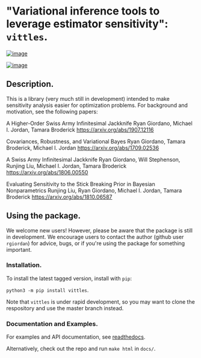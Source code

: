 # "Variational inference tools to leverage estimator sensitivity": `vittles`.

[![image](https://travis-ci.org/rgiordan/vittles.svg?branch=master)](https://travis-ci.org/rgiordan/vittles)

[![image](https://codecov.io/gh/rgiordan/vittles/branch/master/graph/badge.svg)](https://codecov.io/gh/rgiordan/vittles)

## Description.

This is a library (very much still in development) intended to make
sensitivity analysis easier for optimization problems. For background and motivation, see the following papers:

A Higher-Order Swiss Army Infinitesimal Jackknife
Ryan Giordano, Michael I. Jordan, Tamara Broderick
<https://arxiv.org/abs/1907.12116>

Covariances, Robustness, and Variational Bayes
Ryan Giordano, Tamara Broderick, Michael I. Jordan
<https://arxiv.org/abs/1709.02536>

A Swiss Army Infinitesimal Jackknife
Ryan Giordano, Will Stephenson, Runjing Liu, Michael I. Jordan, Tamara
Broderick
<https://arxiv.org/abs/1806.00550>

Evaluating Sensitivity to the Stick Breaking Prior in Bayesian
Nonparametrics
Runjing Liu, Ryan Giordano, Michael I. Jordan, Tamara Broderick
<https://arxiv.org/abs/1810.06587>

## Using the package.

We welcome new users\! However, please be aware that the package is
still in development. We encourage users to contact the author (github
user `rgiordan`) for advice, bugs, or if you're using the package for
something important.

### Installation.

To install the latest tagged version, install with `pip`:

`python3 -m pip install vittles`.

Note that `vittles` is under rapid development, so you may want to clone
the respository and use the master branch instead.

### Documentation and Examples.

For examples and API documentation, see
[readthedocs](https://vittles-python.readthedocs.io/en/latest/index.html).

Alternatively, check out the repo and run `make html` in `docs/`.
